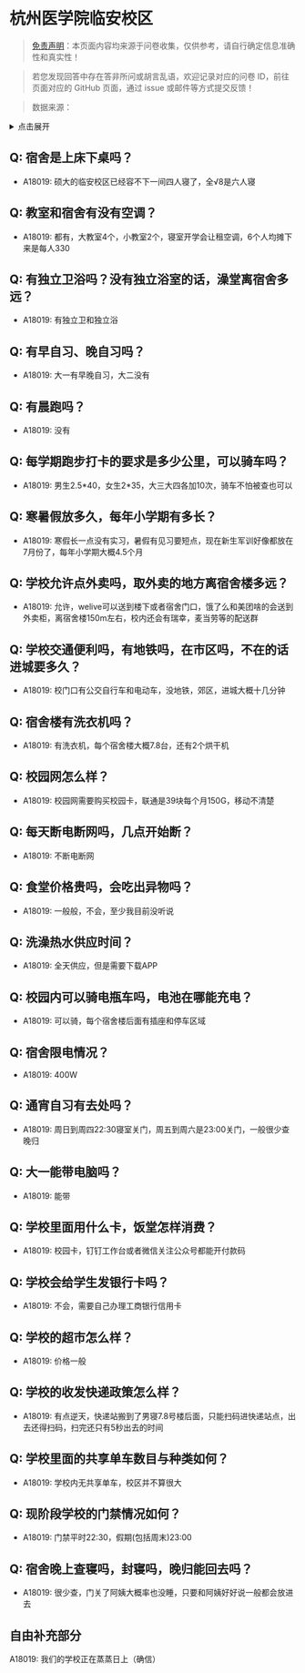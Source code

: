 # 杭州医学院临安校区

> [免责声明](https://colleges.chat/#_3)：本页面内容均来源于问卷收集，仅供参考，请自行确定信息准确性和真实性！

> 若您发现回答中存在答非所问或胡言乱语，欢迎记录对应的问卷 ID，前往页面对应的 GitHub 页面，通过 issue 或邮件等方式提交反馈！

> 数据来源：

<details><summary>点击展开</summary>
<ul>
<li>A18019: 匿名 (2023 年 06 月)</li>
</ul>
</details>

## Q: 宿舍是上床下桌吗？

- A18019: 硕大的临安校区已经容不下一间四人寝了，全√8是六人寝

## Q: 教室和宿舍有没有空调？

- A18019: 都有，大教室4个，小教室2个，寝室开学会让租空调，6个人均摊下来是每人330

## Q: 有独立卫浴吗？没有独立浴室的话，澡堂离宿舍多远？

- A18019: 有独立卫和独立浴

## Q: 有早自习、晚自习吗？

- A18019: 大一有早晚自习，大二没有

## Q: 有晨跑吗？

- A18019: 没有

## Q: 每学期跑步打卡的要求是多少公里，可以骑车吗？

- A18019: 男生2.5\*40，女生2\*35，大三大四各加10次，骑车不怕被查也可以

## Q: 寒暑假放多久，每年小学期有多长？

- A18019: 寒假长一点没有实习，暑假有见习要短点，现在新生军训好像都放在7月份了，每年小学期大概4.5个月

## Q: 学校允许点外卖吗，取外卖的地方离宿舍楼多远？

- A18019: 允许，welive可以送到楼下或者宿舍门口，饿了么和美团啥的会送到外卖柜，离宿舍楼150m左右，校内还会有瑞幸，麦当劳等的配送群

## Q: 学校交通便利吗，有地铁吗，在市区吗，不在的话进城要多久？

- A18019: 校门口有公交自行车和电动车，没地铁，郊区，进城大概十几分钟

## Q: 宿舍楼有洗衣机吗？

- A18019: 有洗衣机，每个宿舍楼大概7.8台，还有2个烘干机

## Q: 校园网怎么样？

- A18019: 校园网需要购买校园卡，联通是39块每个月150G，移动不清楚

## Q: 每天断电断网吗，几点开始断？

- A18019: 不断电断网

## Q: 食堂价格贵吗，会吃出异物吗？

- A18019: 一般般，不会，至少我目前没听说

## Q: 洗澡热水供应时间？

- A18019: 全天供应，但是需要下载APP

## Q: 校园内可以骑电瓶车吗，电池在哪能充电？

- A18019: 可以骑，每个宿舍楼后面有插座和停车区域

## Q: 宿舍限电情况？

- A18019: 400W

## Q: 通宵自习有去处吗？

- A18019: 周日到周四22:30寝室关门，周五到周六是23:00关门，一般很少查晚归

## Q: 大一能带电脑吗？

- A18019: 能带

## Q: 学校里面用什么卡，饭堂怎样消费？

- A18019: 校园卡，钉钉工作台或者微信关注公众号都能开付款码

## Q: 学校会给学生发银行卡吗？

- A18019: 不会，需要自己办理工商银行信用卡

## Q: 学校的超市怎么样？

- A18019: 价格一般

## Q: 学校的收发快递政策怎么样？

- A18019: 有点逆天，快递站搬到了男寝7.8号楼后面，只能扫码进快递站点，出去还得扫码，扫完还只有5秒出去的时间

## Q: 学校里面的共享单车数目与种类如何？

- A18019: 学校内无共享单车，校区并不算很大

## Q: 现阶段学校的门禁情况如何？

- A18019: 门禁平时22:30，假期(包括周末)23:00

## Q: 宿舍晚上查寝吗，封寝吗，晚归能回去吗？

- A18019: 很少查，门关了阿姨大概率也没睡，只要和阿姨好好说一般都会放进去

## 自由补充部分

A18019: 我们的学校正在蒸蒸日上（确信）
